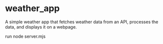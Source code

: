 # weather_app
A simple weather app that fetches weather data from an API, processes the data, and displays it on a webpage.

run node server.mjs
